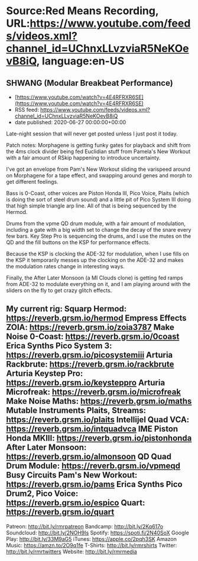 # Source:Red Means Recording, URL:https://www.youtube.com/feeds/videos.xml?channel_id=UChnxLLvzviaR5NeKOevB8iQ, language:en-US

## SHWANG (Modular Breakbeat Performance)
 - [https://www.youtube.com/watch?v=4E4RFRXR6SE](https://www.youtube.com/watch?v=4E4RFRXR6SE)
 - RSS feed: https://www.youtube.com/feeds/videos.xml?channel_id=UChnxLLvzviaR5NeKOevB8iQ
 - date published: 2020-06-27 00:00:00+00:00

Late-night session that will never get posted unless I just post it today.

Patch notes: 
Morphagene is getting funky gates for playback and shift from the 4ms clock divider being fed Euclidian stuff from Pamela's New Workout with a fair amount of RSkip happening to introduce uncertainty.

I've got an envelope from Pam's New Workout sliding the varispeed around on Morphagene for a tape effect, and swapping around genes and morph to get different feelings. 

Bass is 0-Coast, other voices are Piston Honda III, Pico Voice, Plaits (which is doing the sort of steel drum sound) and a little pit of Pico System III doing that high simple triangle arp line. All of that is being sequenced by the Hermod.

Drums from the vpme QD drum module, with a fair amount of modulation, including a gate with a big width set to change the decay of the snare every few bars. Key Step Pro is sequencing the drums, and I use the mutes on the QD and the fill buttons on the KSP for performance effects.

Because the KSP is clocking the ADE-32 for modulation, when I use fills on the KSP it temporarily messes up the clocking on the ADE-32 and makes the modulation rates change in interesting ways.

Finally, the After Later Monsoon (a MI Clouds clone) is getting fed ramps from ADE-32 to modulate everything on it, and I am playing around with the sliders on the fly to get crazy glitch effects.

My current rig:
Squarp Hermod: https://reverb.grsm.io/hermod
Empress Effects ZOIA: https://reverb.grsm.io/zoia3787
Make Noise 0-Coast: https://reverb.grsm.io/0coast
Erica Synths Pico System 3: https://reverb.grsm.io/picosystemiii
Arturia Rackbrute: https://reverb.grsm.io/rackbrute
Arturia Keystep Pro: https://reverb.grsm.io/keysteppro
Arturia Microfreak: https://reverb.grsm.io/microfreak
Make Noise Maths: https://reverb.grsm.io/maths
Mutable Instruments Plaits, Streams: https://reverb.grsm.io/plaits
Intellijel Quad VCA: https://reverb.grsm.io/intquadvca
IME Piston Honda MKIII: https://reverb.grsm.io/pistonhonda
After Later Monsoon: https://reverb.grsm.io/almonsoon
QD Quad Drum Module: https://reverb.grsm.io/vpmeqd
Busy Circuits Pam's New Workout: https://reverb.grsm.io/pams
Erica Synths Pico Drum2, Pico Voice: https://reverb.grsm.io/espico
Quart: https://reverb.grsm.io/quart
------------------------------------
Patreon: http://bit.ly/rmrpatreon
Bandcamp: http://bit.ly/2Kq617o
Soundcloud: http://bit.ly/2NOH9Is
Spotify: https://spoti.fi/2N40SoX
Google Play: http://bit.ly/33M9aG5
iTunes: https://apple.co/2pqh3SK
Amazon Music: https://amzn.to/2O9q1fe
T-Shirts: http://bit.ly/rmrshirts
Twitter: http://bit.ly/rmrtwitters
Website: http://bit.ly/rmrmedia

